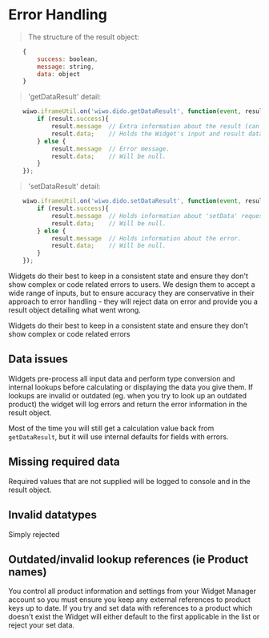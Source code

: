 # Error Handling

> The structure of the result object:

``` javascript
	{
		success: boolean,
		message: string,
		data: object
	}
```

> 'getDataResult' detail:

``` javascript
	wiwo.iframeUtil.on('wiwo.dido.getDataResult', function(event, result){
		if (result.success){
			result.message 	// Extra information about the result (can be empty).
			result.data;	// Holds the Widget's input and result data.
		} else {
			result.message 	// Error message.
			result.data;	// Will be null.
		}
	});
```

> 'setDataResult' detail:

``` javascript
	wiwo.iframeUtil.on('wiwo.dido.setDataResult', function(event, result){
		if (result.success){
			result.message 	// Holds information about 'setData' request (can be empty).
			result.data;	// Will be null.
		} else {
			result.message 	// Holds information about the error.
			result.data;	// Will be null.
		}
	});
```

Widgets do their best to keep in a consistent state and ensure they don't show complex or code related errors to users. We design them to accept a wide range of inputs, but to ensure accuracy they are conservative in their approach to error handling - they will reject data on error and provide you a result object detailing what went wrong.

<aside class="notice">Widgets do their best to keep in a consistent state and ensure they don't show complex or code related errors</aside>



## Data issues

Widgets pre-process all input data and perform type conversion and internal lookups before calculating or displaying the data you give them. If lookups are invalid or outdated (eg. when you try to look up an outdated product) the widget will log errors and return the error information in the result object.

Most of the time you will still get a calculation value back from `getDataResult`, but it will use internal defaults for fields with errors.

## Missing required data

Required values that are not supplied will be logged to console and in the result object.


## Invalid datatypes

Simply rejected


## Outdated/invalid lookup references (ie Product names)

You control all product information and settings from your Widget Manager account so you must ensure you keep any external references to product keys up to date. If you try and set data with references to a product which doesn't exist the Widget will either default to the first applicable in the list or reject your set data.

